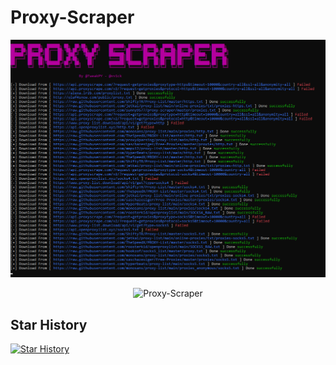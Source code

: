 # Proxy-Scraper
<p align="center"><img src="https://raw.githubusercontent.com/Filza2/Proxy-Scraper/main/imgs/PIC.png" alt="Proxy-Scraper"></p>
<p align="center"><img src="https://raw.githubusercontent.com/Filza2/Proxy-Scraper/main/imgs/%D8%A7PIC_PIC.png" alt="Proxy-Scraper"></p>

## Star History
[![Star History](https://api.star-history.com/svg?repos=filza2/Proxy-Scraper&type=Date)](https://github.com/filza2)
